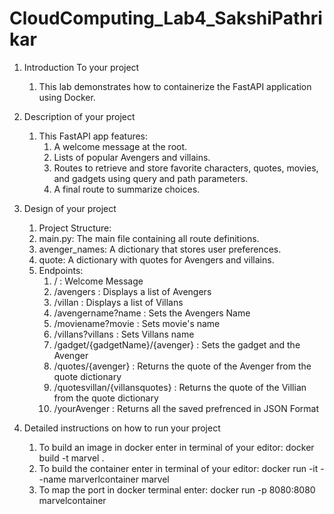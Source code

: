 # CloudComputing_Lab4_SakshiPathrikar

1. Introduction To your project
    1. This lab demonstrates how to containerize the FastAPI application using Docker.

2. Description of your project
    1. This FastAPI app features:
        1. A welcome message at the root.
        2. Lists of popular Avengers and villains.
        3. Routes to retrieve and store favorite characters, quotes, movies, and gadgets using query and path parameters.
        4. A final route to summarize choices.


3. Design of your project
    1. Project Structure:
      1. main.py: The main file containing all route definitions. 
      2. avenger_names: A dictionary that stores user preferences. 
      3. quote: A dictionary with quotes for Avengers and villains.
   2. Endpoints: 
      1. / : Welcome Message
      2. /avengers : Displays a list of Avengers
      3. /villan : Displays a list of Villans
      4. /avengername?name : Sets the Avengers Name
      5. /moviename?movie : Sets movie's name
      6. /villans?villans : Sets Villans name
      7. /gadget/{gadgetName}/{avenger} : Sets the gadget and the Avenger
      8. /quotes/{avenger} : Returns the quote of the Avenger from the quote dictionary
      9. /quotesvillan/{villansquotes} : Returns the quote of the Villian from the quote dictionary
      10. /yourAvenger : Returns all the saved prefrenced in JSON Format
      

4. Detailed instructions on how to run your project
    1. To build an image in docker enter in terminal of your editor: docker build -t marvel .
    2. To build the container enter in terminal of your editor: docker run -it --name marverlcontainer marvel
    3. To map the port in docker terminal enter: docker run -p 8080:8080 marvelcontainer
